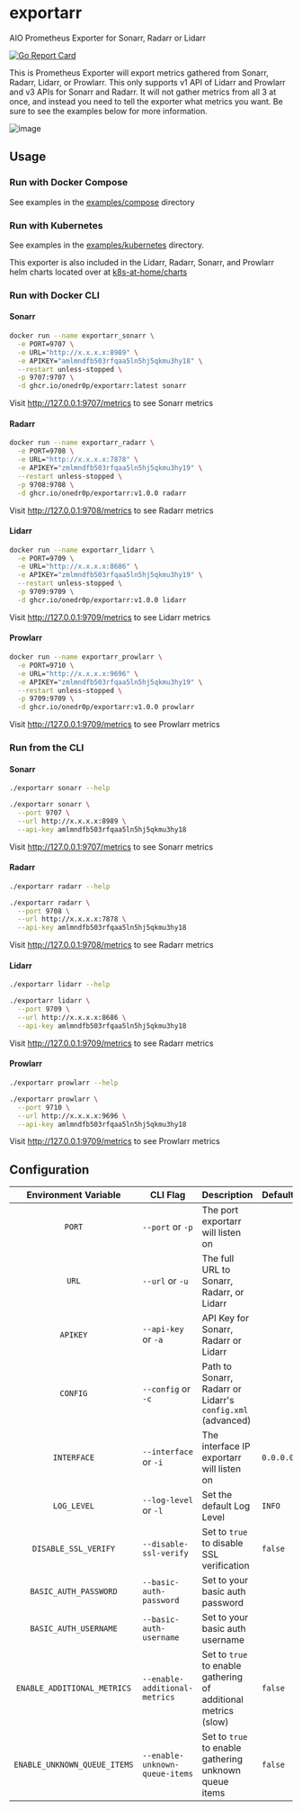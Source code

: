 # exportarr

AIO Prometheus Exporter for Sonarr, Radarr or Lidarr

[![Go Report Card](https://goreportcard.com/badge/github.com/onedr0p/exportarr)](https://goreportcard.com/report/github.com/onedr0p/exportarr)

This is Prometheus Exporter will export metrics gathered from Sonarr,
Radarr, Lidarr, or Prowlarr. This only supports v1 API of Lidarr and Prowlarr
and v3 APIs for Sonarr and Radarr. It will not gather metrics from all 3 at once,
and instead you need to tell the exporter what metrics you want. Be sure
to see the examples below for more information.

![image](https://user-images.githubusercontent.com/213795/111993814-6fa68b80-8aed-11eb-85ae-3e5a0851923c.png)

## Usage

### Run with Docker Compose

See examples in the [examples/compose](./examples/compose/) directory

### Run with Kubernetes

See examples in the [examples/kubernetes](./examples/kubernetes/)
directory.

This exporter is also included in the Lidarr, Radarr, Sonarr, and Prowlarr helm
charts located over at
[k8s-at-home/charts](https://github.com/k8s-at-home/charts)

### Run with Docker CLI

#### Sonarr
```bash
docker run --name exportarr_sonarr \
  -e PORT=9707 \
  -e URL="http://x.x.x.x:8989" \
  -e APIKEY="amlmndfb503rfqaa5ln5hj5qkmu3hy18" \
  --restart unless-stopped \
  -p 9707:9707 \
  -d ghcr.io/onedr0p/exportarr:latest sonarr
```

Visit http://127.0.0.1:9707/metrics to see Sonarr metrics

#### Radarr

```bash
docker run --name exportarr_radarr \
  -e PORT=9708 \
  -e URL="http://x.x.x.x:7878" \
  -e APIKEY="zmlmndfb503rfqaa5ln5hj5qkmu3hy19" \
  --restart unless-stopped \
  -p 9708:9708 \
  -d ghcr.io/onedr0p/exportarr:v1.0.0 radarr
```

Visit http://127.0.0.1:9708/metrics to see Radarr metrics

#### Lidarr

```bash
docker run --name exportarr_lidarr \
  -e PORT=9709 \
  -e URL="http://x.x.x.x:8686" \
  -e APIKEY="zmlmndfb503rfqaa5ln5hj5qkmu3hy19" \
  --restart unless-stopped \
  -p 9709:9709 \
  -d ghcr.io/onedr0p/exportarr:v1.0.0 lidarr
```

Visit http://127.0.0.1:9709/metrics to see Lidarr metrics

#### Prowlarr

```bash
docker run --name exportarr_prowlarr \
  -e PORT=9710 \
  -e URL="http://x.x.x.x:9696" \
  -e APIKEY="zmlmndfb503rfqaa5ln5hj5qkmu3hy19" \
  --restart unless-stopped \
  -p 9709:9709 \
  -d ghcr.io/onedr0p/exportarr:v1.0.0 prowlarr
```

Visit http://127.0.0.1:9709/metrics to see Prowlarr metrics

### Run from the CLI

#### Sonarr

```sh
./exportarr sonarr --help

./exportarr sonarr \
  --port 9707 \
  --url http://x.x.x.x:8989 \
  --api-key amlmndfb503rfqaa5ln5hj5qkmu3hy18
```

Visit http://127.0.0.1:9707/metrics to see Sonarr metrics

#### Radarr

```sh
./exportarr radarr --help

./exportarr radarr \
  --port 9708 \
  --url http://x.x.x.x:7878 \
  --api-key amlmndfb503rfqaa5ln5hj5qkmu3hy18
```

Visit http://127.0.0.1:9708/metrics to see Radarr metrics

#### Lidarr

```sh
./exportarr lidarr --help

./exportarr lidarr \
  --port 9709 \
  --url http://x.x.x.x:8686 \
  --api-key amlmndfb503rfqaa5ln5hj5qkmu3hy18
```

Visit http://127.0.0.1:9709/metrics to see Radarr metrics

#### Prowlarr

```sh
./exportarr prowlarr --help

./exportarr prowlarr \
  --port 9710 \
  --url http://x.x.x.x:9696 \
  --api-key amlmndfb503rfqaa5ln5hj5qkmu3hy18
```

Visit http://127.0.0.1:9709/metrics to see Prowlarr metrics

## Configuration

| Environment Variable         | CLI Flag                       | Description                                                    | Default   | Required |
|:----------------------------:|--------------------------------|----------------------------------------------------------------|-----------|:--------:|
| `PORT`                       | `--port` or `-p`               | The port exportarr will listen on                              |           | ✅       |
| `URL`                        | `--url` or `-u`                | The full URL to Sonarr, Radarr, or Lidarr                      |           | ✅       |
| `APIKEY`                     | `--api-key` or `-a`            | API Key for Sonarr, Radarr or Lidarr                           |           | ❌       |
| `CONFIG`                     | `--config` or `-c`             | Path to Sonarr, Radarr or Lidarr's `config.xml` (advanced)     |           | ❌       |
| `INTERFACE`                  | `--interface` or `-i`          | The interface IP exportarr will listen on                      | `0.0.0.0` | ❌       |
| `LOG_LEVEL`                  | `--log-level` or `-l`          | Set the default Log Level                                      | `INFO`    | ❌       |
| `DISABLE_SSL_VERIFY`         | `--disable-ssl-verify`         | Set to `true` to disable SSL verification                      | `false`   | ❌       |
| `BASIC_AUTH_PASSWORD`        | `--basic-auth-password`        | Set to your basic auth password                                |           | ❌       |
| `BASIC_AUTH_USERNAME`        | `--basic-auth-username`        | Set to your basic auth username                                |           | ❌       |
| `ENABLE_ADDITIONAL_METRICS`  | `--enable-additional-metrics`  | Set to `true` to enable gathering of additional metrics (slow) | `false`   | ❌       |
| `ENABLE_UNKNOWN_QUEUE_ITEMS` | `--enable-unknown-queue-items` | Set to `true` to enable gathering unknown queue items          | `false`   | ❌       |
